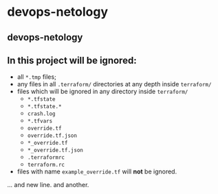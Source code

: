 # devops-netology
## devops-netology

## In this project will be ignored: 
* all `*.tmp` files;
* any files in all `.terraform/` directories at any depth inside `terraform/`
* files which will be ignored in any directory inside `terraform/`
  * `*.tfstate`
  * `*.tfstate.*`
  * `crash.log`
  * `*.tfvars`
  * `override.tf`
  * `override.tf.json`
  * `*_override.tf`
  * `*_override.tf.json`
  * `.terraformrc`
  * `terraform.rc`
* files with name `example_override.tf` will **not** be ignored.


... and new line.
and another.

